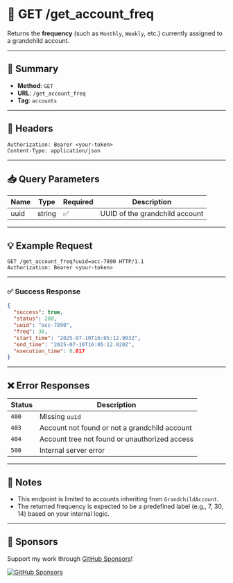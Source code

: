 # 🔁 GET /get_account_freq

Returns the **frequency** (such as `Monthly`, `Weekly`, etc.) currently assigned to a grandchild account.

---

## 📌 Summary

- **Method**: `GET`  
- **URL**: `/get_account_freq`  
- **Tag**: `accounts`

---

## 🔐 Headers

```
Authorization: Bearer <your-token>
Content-Type: application/json
```

---

## 📥 Query Parameters

| Name  | Type   | Required | Description                           |
|-------|--------|----------|---------------------------------------|
| uuid  | string | ✅       | UUID of the grandchild account        |

---

## 💡 Example Request

```http
GET /get_account_freq?uuid=acc-7890 HTTP/1.1
Authorization: Bearer <your-token>
```

---

### ✅ Success Response

```json
{
  "success": true,
  "status": 200,
  "uuid": "acc-7890",
  "freq": 30,
  "start_time": "2025-07-10T16:05:12.003Z",
  "end_time": "2025-07-10T16:05:12.020Z",
  "execution_time": 0.017
}
```

---

## ❌ Error Responses

| Status | Description                                                    |
|--------|----------------------------------------------------------------|
| `400`  | Missing `uuid`                                                 |
| `403`  | Account not found or not a grandchild account                  |
| `404`  | Account tree not found or unauthorized access                  |
| `500`  | Internal server error                                          |

---

## 🧠 Notes

- This endpoint is limited to accounts inheriting from `GrandchildAccount`.
- The returned frequency is expected to be a predefined label (e.g., 7, 30, 14) based on your internal logic.


---
## 💖 Sponsors

Support my work through [GitHub Sponsors](https://github.com/sponsors/statisticsguru1)!

[![GitHub Sponsors](https://img.shields.io/github/sponsors/statisticsguru1?style=flat-square)](https://github.com/sponsors/statisticsguru1)
